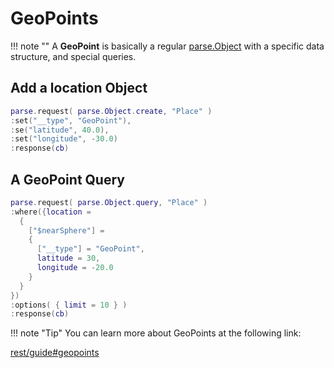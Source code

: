 # GeoPoints

!!! note ""
  A __GeoPoint__ is basically a regular [parse.Object](API_Objects) with a specific data structure, and special queries.
  
## Add a location Object
  
```lua
parse.request( parse.Object.create, "Place" )
:set("__type", "GeoPoint"),
:se("latitude", 40.0),
:set("longitude", -30.0)
:response(cb)
```
  
## A GeoPoint Query
  
```lua
parse.request( parse.Object.query, "Place" )
:where({location =
  {
    ["$nearSphere"] =
    {
      ["__type"] = "GeoPoint",
      latitude = 30,
      longitude = -20.0
    }
  }
})
:options( { limit = 10 } )
:response(cb)
```
  
!!! note "Tip"
  You can learn more about GeoPoints at the following link:

  [rest/guide#geopoints](https://www.parse.com/docs/rest/guide#geopoints)
